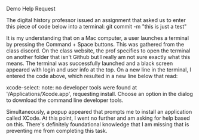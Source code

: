 Demo Help Request 

The digital history professor issued an assignment that asked us to enter this piece of code below into a terminal: 
git commit -m "this is just a test"

It is my understanding that on a Mac computer, a user launches a terminal by pressing the Command + Space buttons. 
This was gathered from the class discord. 
On the class website, the prof specifies to open the terminal on another folder that isn't Github but I really am not sure exactly what this means. 
The terminal was successfully launched and a black screen appeared with login and user info at the top. 
On a new line in the terminal, I entered the code above, which resulted in a new line below that read: 

xcode-select: note: no developer tools were found at '/Applications/Xcode.app', requesting install. Choose an option in the dialog to download the command line developer tools.

Simultaneously, a popup appeared that prompts me to install an application called XCode. 
At this point, I went no further and am asking for help based on this. There's definitely foundational knowledge that I am missing that is preventing me from completing this task. 

